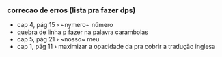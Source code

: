 ### correcao de erros (lista pra fazer dps)
- cap 4, pág 15 › ~nymero~ número
 - quebra de linha p fazer na palavra carambolas
- cap 5, pág 21 › ~nosso~ meu
- cap 1, pág 11 › maximizar a opacidade da pra cobrir a tradução inglesa